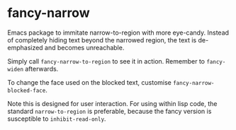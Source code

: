 fancy-narrow
============

Emacs package to immitate narrow-to-region with more eye-candy.
Instead of completely hiding text beyond the narrowed region, the text
is de-emphasized and becomes unreachable.

Simply call `fancy-narrow-to-region` to see it in action. Remember to
`fancy-widen` afterwards.

To change the face used on the blocked text, customise `fancy-narrow-blocked-face`.

Note this is designed for user interaction. For using within lisp code,
the standard `narrow-to-region` is preferable, because the fancy
version is susceptible to `inhibit-read-only`.
